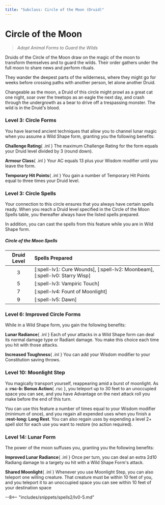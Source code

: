 ```yaml
---
title: "Subclass: Circle of the Moon (Druid)"
---
```


<p style="display:none">
Adopt Animal Forms to Guard the Wilds
</p>

# Circle of the Moon

> *Adopt Animal Forms to Guard the Wilds*


Druids of the Circle of the Moon draw on the magic of the moon to transform themselves and to guard the wilds. Their order gathers under the full moon to share news and perform rituals.

They wander the deepest parts of the wilderness, where they might go for weeks before crossing paths with another person, let alone another Druid.

Changeable as the moon, a Druid of this circle might prowl as a great cat one night, soar over the treetops as an eagle the next day, and crash through the undergrowth as a bear to drive off a trespassing monster. The wild is in the Druid's blood.

### Level 3: Circle Forms  

You have learned ancient techniques that allow you to channel lunar magic when you assume a Wild Shape form, granting you the following benefits:

**Challenge Rating**{ .inl } The maximum Challenge Rating for the form equals your Druid level divided by 3 (round down).

**Armour Class**{ .inl } Your AC equals 13 plus your Wisdom modifier until you leave the form.

**Temporary Hit Points**{ .inl } You gain a number of Temporary Hit Points equal to three times your Druid level.

### Level 3: Circle Spells

Your connection to this circle ensures that you always have certain spells ready. When you reach a Druid level specified in the Circle of the Moon Spells table, you thereafter always have the listed spells prepared.

In addition, you can cast the spells from this feature while you are in Wild Shape form.

##### Circle of the Moon Spells

| Druid Level | Spells Prepared |
|:---:|:---|
| 3 | [:spell-lv1: Cure Wounds], [:spell-lv2: Moonbeam], [:spell-lv0: Starry Wisp] |
| 5 | [:spell-lv3: Vampiric Touch] |
| 7 | [:spell-lv4: Fount of Moonlight] |
| 9 | [:spell-lv5: Dawn] |

### Level 6: Improved Circle Forms

While in a Wild Shape form, you gain the following benefits:

**Lunar Radiance**{ .inl } Each of your attacks in a Wild Shape form can deal its normal damage type or Radiant damage. You make this choice each time you hit with those attacks.

**Increased Toughness**{ .inl } You can add your Wisdom modifier to your Constitution saving throws.

### Level 10: Moonlight Step

You magically transport yourself, reappearing amid a burst of moonlight. As a **:rsc-b: Bonus Action**{ .rsc }, you teleport up to 30 feet to an unoccupied space you can see, and you have Advantage on the next attack roll you make before the end of this turn.

You can use this feature a number of times equal to your Wisdom modifier (minimum of once), and you regain all expended uses when you finish a **:rest-long: Long Rest**. You can also regain uses by expending a level 2+ spell slot for each use you want to restore (no action required).

### Level 14: Lunar Form

The power of the moon suffuses you, granting you the following benefits:
 
**Improved Lunar Radiance**{ .inl } Once per turn, you can deal an extra 2d10 Radiang damage to a targety ou hit with a Wild Shape Form's attack.

**Shared Moonlight**{ .inl } Whenever you use Moonlight Step, you can also teleport one willing creature. That creature must be within 10 feet of you, and you teleport it to an unoccupied space you can see within 10 feet of your destination space

--8<-- "includes/snippets/spells2/lv0-5.md"